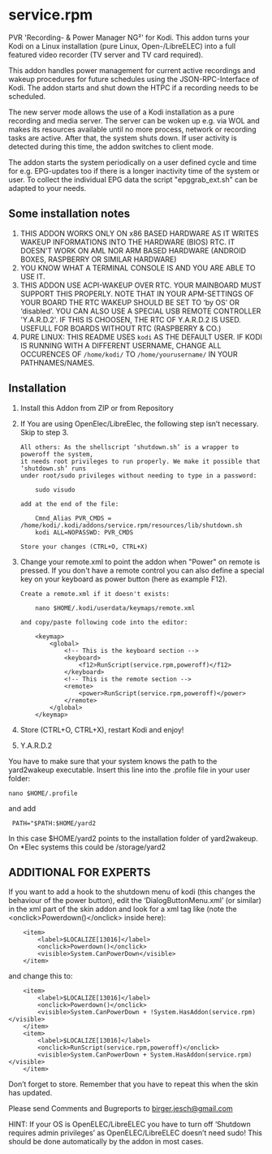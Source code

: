service.rpm
===========

PVR 'Recording- & Power Manager NG²' for Kodi. This addon turns your Kodi on a Linux installation (pure Linux, Open-/LibreELEC) 
into a full featured video recorder (TV server and TV card required).

This addon handles power management for current active recordings and wakeup procedures for future schedules using 
the JSON-RPC-Interface of Kodi. The addon starts and shut down the HTPC if a recording needs to be scheduled.

The new server mode allows the use of a Kodi installation as a pure recording and media server. The server can be woken 
up e.g. via WOL and makes its resources available until no more process, network or recording tasks are active. After that, 
the system shuts down. If user activity is detected during this time, the addon switches to client mode.

The addon starts the system periodically on a user defined cycle and time for e.g. EPG-updates too if there is a longer 
inactivity time of the system or user. To collect the individual EPG data the script "epggrab_ext.sh" can be adapted to your needs.


Some installation notes
-----------------------
1.  THIS ADDON WORKS ONLY ON x86 BASED HARDWARE AS IT WRITES WAKEUP INFORMATIONS INTO THE HARDWARE (BIOS) RTC. IT DOESN'T WORK 
    ON AML NOR ARM BASED HARDWARE (ANDROID BOXES, RASPBERRY OR SIMILAR HARDWARE)
2.	YOU KNOW WHAT A TERMINAL CONSOLE IS AND YOU ARE ABLE TO USE IT.
3.	THIS ADDON USE ACPI-WAKEUP OVER RTC. YOUR MAINBOARD MUST SUPPORT THIS PROPERLY. NOTE THAT IN YOUR APM-SETTINGS OF 
    YOUR BOARD THE RTC WAKEUP SHOULD BE SET TO ‘by OS’ OR ‘disabled’. YOU CAN ALSO USE A SPECIAL USB REMOTE CONTROLLER 'Y.A.R.D.2'. 
    IF THIS IS CHOOSEN, THE RTC OF Y.A.R.D.2 IS USED. USEFULL FOR BOARDS WITHOUT RTC (RASPBERRY & CO.)
4.	PURE LINUX: THIS README USES ```kodi``` AS THE DEFAULT USER. IF KODI IS RUNNING WITH A DIFFERENT USERNAME, CHANGE ALL 
      OCCURENCES OF ```/home/kodi/``` TO ```/home/yourusername/``` IN YOUR PATHNAMES/NAMES.

Installation
------------

1.	Install this Addon from ZIP or from Repository

2.	If You are using OpenElec/LibreElec, the following step isn’t necessary. Skip to step 3.

        All others: As the shellscript ‘shutdown.sh’ is a wrapper to poweroff the system, 
        it needs root privileges to run properly. We make it possible that ‘shutdown.sh’ runs 
        under root/sudo privileges without needing to type in a password:
    
            sudo visudo
    
        add at the end of the file:
        
            Cmnd_Alias PVR_CMDS = /home/kodi/.kodi/addons/service.rpm/resources/lib/shutdown.sh
            kodi ALL=NOPASSWD: PVR_CMDS
    
        Store your changes (CTRL+O, CTRL+X)

3.	Change your remote.xml to point the addon when "Power" on remote is pressed. If you don't have a remote 
control you can also define a special key on your keyboard as power button (here as example F12).

        Create a remote.xml if it doesn't exists:
    
            nano $HOME/.kodi/userdata/keymaps/remote.xml
    
        and copy/paste following code into the editor: 
    
            <keymap>
                <global>
                    <!-- This is the keyboard section -->
                    <keyboard>
                        <f12>RunScript(service.rpm,poweroff)</f12>
                    </keyboard>
                    <!-- This is the remote section -->
                    <remote>
                        <power>RunScript(service.rpm,poweroff)</power>
                    </remote>
                </global>
            </keymap>

4.	Store (CTRL+O, CTRL+X), restart Kodi and enjoy!

5.  Y.A.R.D.2

You have to make sure that your system knows the path to the yard2wakeup executable. Insert this line into the .profile file in your user folder:

    nano $HOME/.profile
    
and add

     PATH="$PATH:$HOME/yard2
     
In this case $HOME/yard2 points to the installation folder of yard2wakeup. On *Elec systems this could be /storage/yard2


ADDITIONAL FOR EXPERTS
----------------------

If you want to add a hook to the shutdown menu of kodi (this changes the behaviour of the power button), edit the ‘DialogButtonMenu.xml’ 
(or similar) in the xml part of the skin addon and look for a xml tag like (note the &lt;onclick&gt;Powerdown()&lt;/onclick&gt; inside here):

        <item>
            <label>$LOCALIZE[13016]</label>
            <onclick>Powerdown()</onclick>
            <visible>System.CanPowerDown</visible>
        </item>

and change this to:

        <item>
            <label>$LOCALIZE[13016]</label>
            <onclick>Powerdown()</onclick>
            <visible>System.CanPowerDown + !System.HasAddon(service.rpm)</visible>
        </item>
        <item>
            <label>$LOCALIZE[13016]</label>
            <onclick>RunScript(service.rpm,poweroff)</onclick>
            <visible>System.CanPowerDown + System.HasAddon(service.rpm)</visible>
        </item>

Don’t forget to store. Remember that you have to repeat this when the skin has updated.

Please send Comments and Bugreports to birger.jesch@gmail.com

HINT: If your OS is OpenELEC/LibreELEC you have to turn off ‘Shutdown requires admin privileges’ as OpenELEC/LibreELEC doesn’t need sudo! 
This should be done automatically by the addon in most cases.
